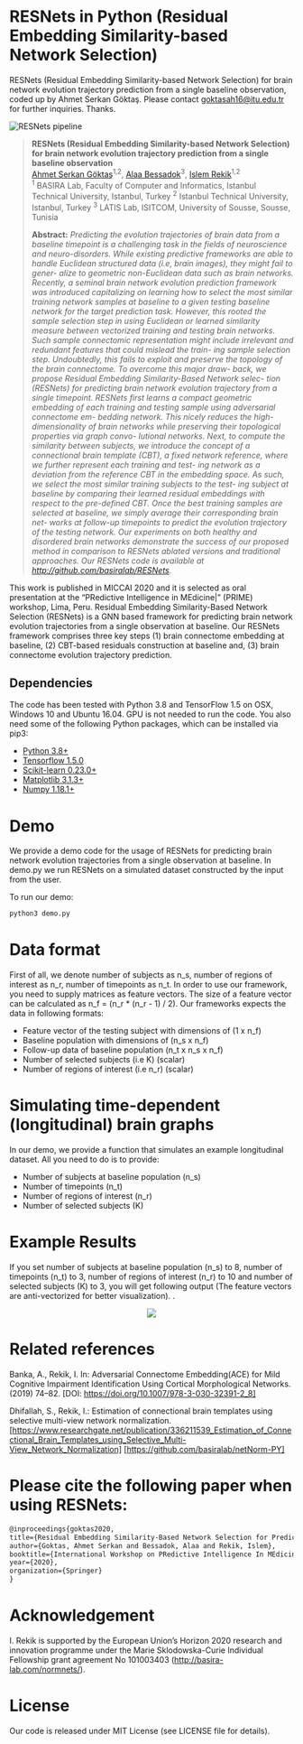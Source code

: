 # RESNets in Python (Residual Embedding Similarity-based Network Selection)
RESNets (Residual Embedding Similarity-based Network Selection) for brain network evolution trajectory prediction from a single baseline observation, coded up by Ahmet Serkan Göktaş. Please contact goktasah16@itu.edu.tr for further inquiries. Thanks. 

![RESNets pipeline](mainfigure.png)

> **RESNets (Residual Embedding Similarity-based Network Selection) for brain network evolution trajectory prediction from a single baseline observation** <br/>
> [Ahmet Serkan Göktaş](https://github.com/ASerkanGoktas)<sup>1,2</sup>, [Alaa Bessadok](https://www.researchgate.net/profile/Alaa_Bessadok)<sup>3</sup>, [Islem Rekik](https://scholar.google.co.uk/citations?user=tb6CVoAAAAAJ&hl=en)<sup>1,2</sup><br/>
> <sup>1</sup> BASIRA Lab, Faculty of Computer and Informatics, Istanbul Technical University, Istanbul, Turkey
> <sup>2</sup> Istanbul Technical University, Istanbul, Turkey
> <sup>3</sup> LATIS Lab, ISITCOM, University of Sousse, Sousse, Tunisia
>
> **Abstract:** *Predicting the evolution trajectories of brain data from a baseline timepoint is a challenging task in the fields of neuroscience and neuro-disorders. While existing predictive frameworks are able to handle Euclidean structured data (i.e, brain images), they might fail to gener- alize to geometric non-Euclidean data such as brain networks. Recently, a seminal brain network evolution prediction framework was introduced capitalizing on learning how to select the most similar training network samples at baseline to a given testing baseline network for the target prediction task. However, this rooted the sample selection step in using Euclidean or learned similarity measure between vectorized training and testing brain networks. Such sample connectomic representation might include irrelevant and redundant features that could mislead the train- ing sample selection step. Undoubtedly, this fails to exploit and preserve the topology of the brain connectome. To overcome this major draw- back, we propose Residual Embedding Similarity-Based Network selec- tion (RESNets) for predicting brain network evolution trajectory from a single timepoint. RESNets first learns a compact geometric embedding of each training and testing sample using adversarial connectome em- bedding network. This nicely reduces the high-dimensionality of brain networks while preserving their topological properties via graph convo- lutional networks. Next, to compute the similarity between subjects, we introduce the concept of a connectional brain template (CBT), a fixed network reference, where we further represent each training and test- ing network as a deviation from the reference CBT in the embedding space. As such, we select the most similar training subjects to the test- ing subject at baseline by comparing their learned residual embeddings with respect to the pre-defined CBT. Once the best training samples are selected at baseline, we simply average their corresponding brain net- works at follow-up timepoints to predict the evolution trajectory of the testing network. Our experiments on both healthy and disordered brain networks demonstrate the success of our proposed method in comparison to RESNets ablated versions and traditional approaches. Our RESNets code is available at http://github.com/basiralab/RESNets.*


This work is published in MICCAI 2020 and it is selected as oral presentation at the “PRedictive Intelligence in MEdicine|” (PRIME) workshop, Lima, Peru. Residual Embedding Similarity-Based Network Selection (RESNets) is a GNN based framework for predicting brain network evolution trajectories from a single observation at baseline. Our RESNets framework comprises three key steps (1) brain connectome embedding at baseline, (2) CBT-based residuals construction at baseline and, (3) brain connectome evolution trajectory prediction.

## Dependencies

The code has been tested with Python 3.8 and TensorFlow 1.5 on OSX, Windows 10 and Ubuntu 16.04. GPU is not needed to run the code. You also need some of the following Python packages, which can be installed via pip3:


* [Python 3.8+](https://www.python.org/)
* [Tensorflow 1.5.0](https://www.tensorflow.org/)
* [Scikit-learn 0.23.0+](https://scikit-learn.org/stable/)
* [Matplotlib 3.1.3+](https://matplotlib.org/)
* [Numpy 1.18.1+](https://numpy.org/)

# Demo

We provide a demo code for the usage of RESNets for predicting brain network evolution trajectories from a single observation at baseline. In demo.py we run RESNets on a simulated dataset constructed by the input from the user.

To run our demo:
```bash
python3 demo.py
```

# Data format

First of all, we denote number of subjects as n_s, number of regions of interest as n_r, number of timepoints as n_t. In order to use our framework, you need to supply matrices as feature vectors. The size of a feature vector can
be calculated as n_f = (n_r * (n_r - 1) / 2). Our frameworks expects the data in following formats:

* Feature vector of the testing subject with dimensions of (1 x n_f) 
* Baseline population with dimensions of (n_s x n_f)
* Follow-up data of baseline population (n_t x n_s x n_f)<br/>
* Number of selected subjects (i.e K) (scalar)
* Number of regions of interest (i.e n_r) (scalar)


# Simulating time-dependent (longitudinal) brain graphs

In our demo, we provide a function that simulates an example longitudinal dataset. All you need to do is to provide:
* Number of subjects at baseline population (n_s)
* Number of timepoints (n_t)
* Number of regions of interest (n_r)
* Number of selected subjects (K)


# Example Results
If you set number of subjects at baseline population (n_s) to 8, number of timepoints (n_t) to 3, number of regions of interest (n_r) to 10 and number of selected subjects (K) to 3, you will get following output (The feature vectors are anti-vectorized for better visualization).
.


<p align="center">
  <img src="ex_results.png">
</p>

# Related references

Banka, A., Rekik, I. In: Adversarial Connectome Embedding(ACE) for Mild Cognitive Impairment Identification Using Cortical Morphological Networks. (2019) 74–82. [DOI: https://doi.org/10.1007/978-3-030-32391-2_8]

Dhifallah, S., Rekik, I.: Estimation of connectional brain templates using selective multi-view network normalization. [https://www.researchgate.net/publication/336211539_Estimation_of_Connectional_Brain_Templates_using_Selective_Multi-View_Network_Normalization] [https://github.com/basiralab/netNorm-PY]

# Please cite the following paper when using RESNets:

```latex
@inproceedings{goktas2020,
title={Residual Embedding Similarity-Based Network Selection for Predicting Brain Network Evolution Trajectory from a Single Observation},
author={Goktas, Ahmet Serkan and Bessadok, Alaa and Rekik, Islem},
booktitle={International Workshop on PRedictive Intelligence In MEdicine},
year={2020},
organization={Springer}
}
```

# Acknowledgement

I. Rekik is supported by the European Union’s Horizon 2020 research and innovation programme under the Marie Sklodowska-Curie Individual Fellowship grant agreement No 101003403 (http://basira-lab.com/normnets/).


# License
Our code is released under MIT License (see LICENSE file for details).






